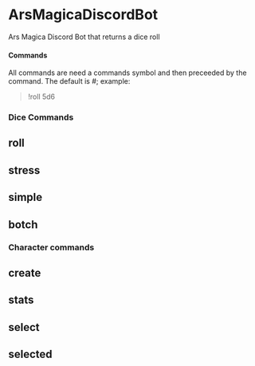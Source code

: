 # ArsMagicaDiscordBot
Ars Magica Discord Bot that returns a dice roll

#### Commands
All commands are need a commands symbol and then preceeded by the command. The default is #;
example:
>!roll 5d6

### Dice Commands
## roll

## stress

## simple

## botch

### Character commands
## create

## stats

## select

## selected
